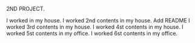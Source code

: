 2ND PROJECT.

I worked in my house.
I worked 2nd contents in my house.
Add README
I worked 3rd contents in my house.
I worked 4st contents in my house.
I worked 5st contents in my office.
I worked 6st contents in my office.